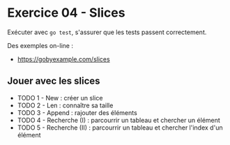 # Exercice 04 - Slices

Exécuter avec `go test`, s'assurer que les tests passent correctement.
 
Des exemples on-line :
 
* https://gobyexample.com/slices


## Jouer avec les slices

* TODO 1 - New : créer un slice
* TODO 2 - Len : connaître sa taille
* TODO 3 - Append : rajouter des éléments
* TODO 4 - Recherche (I) : parcourrir un tableau et chercher un élément
* TODO 5 - Recherche (II) : parcourrir un tableau et chercher l'index d'un élément

